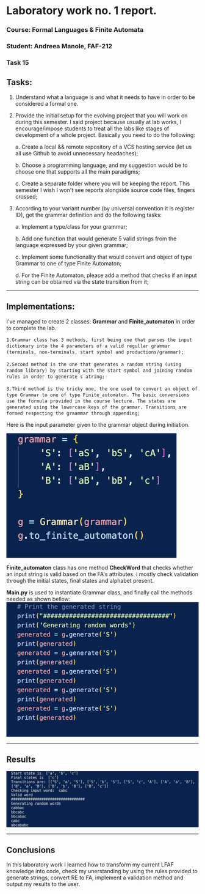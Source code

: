 # Laboratory work no. 1 report.
### Course: Formal Languages & Finite Automata
### Student: Andreea Manole,  FAF-212 
### Task 15
## Tasks:
1. Understand what a language is and what it needs to have in order to be considered a formal one.

2. Provide the initial setup for the evolving project that you will work on during this semester. I said project because
usually at lab works, I encourage/impose students to treat all the labs like stages of development of a whole project. 
Basically you need to do the following:

    a. Create a local && remote repository of a VCS hosting service (let us all use Github to avoid unnecessary headaches);

    b. Choose a programming language, and my suggestion would be to choose one that supports all the main paradigms;

    c. Create a separate folder where you will be keeping the report. This semester I wish I won't see reports alongside
source code files, fingers crossed;

3. According to your variant number (by universal convention it is register ID), get the grammar definition and do the 
following tasks:

    a. Implement a type/class for your grammar;

    b. Add one function that would generate 5 valid strings from the language expressed by your given grammar;

    c. Implement some functionality that would convert and object of type Grammar to one of type Finite Automaton;
    
    d. For the Finite Automaton, please add a method that checks if an input string can be obtained via the state 
transition from it;

---

## Implementations:
I've managed to create 2 classes: **Grammar** and **Finite_automaton** in order to complete the lab.

    1.Grammar class has 3 methods, first being one that parses the input dictionary into the 4 parameters of a valid regullar grammar (terminals, non-terminals, start symbol and productions/grammar);

    2.Second method is the one that generates a random string (using random library) by starting with the start symbol and joining random rules in order to generate s atring;

    3.Third method is the tricky one, the one used to convert an object of type Grammar to one of type Finite_automaton. The basic conversions use the formula provided in the course lecture. The states are generated using the lowercase keys of the grammar. Transitions are formed respecting the graammar through appending;

Here is the input parameter given to the grammar object during initiation.

![screenshot](screenshots/input1.png)

**Finite_automaton** class has one method __CheckWord__ that checks whether an input string is valid based on the FA's attributes. i mostly check validation through the initial states, final states and alphabet present.

**Main.py** is used to instantiate Grammar class, and finally call the methods needed as shown bellow:
![screenshot](screenshots/main1.png)

---
## Results
![screenshot](screenshots/res1.png)

---
## Conclusions
In this laboratory work I learned how to transform my current LFAF knowledge into code, check my unerstanding by using the rules provided to generate strings, convert RE to FA, implement a validation method and output my results to the user.


